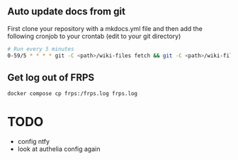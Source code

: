 ## Auto update docs from git

First clone your repository with a mkdocs.yml file and then
add the following cronjob to your crontab (edit <path> to your git directory)

```bash
# Run every 5 minutes
0-59/5 * * * * git -C <path>/wiki-files fetch && git -C <path>/wiki-files pull
```

## Get log out of FRPS
```bash
docker compose cp frps:/frps.log frps.log
```

# TODO
- config ntfy
- look at authelia config again